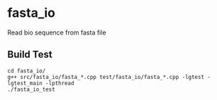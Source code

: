 fasta_io
=======

Read bio sequence from fasta file

Build Test
----------
    cd fasta_io/
    g++ src/fasta_io/fasta_*.cpp test/fasta_io/fasta_*.cpp -lgtest -lgtest_main -lpthread
    ./fasta_io_test
